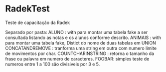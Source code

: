 # RadekTest

Teste de capacitação da Radek

Separado por pasta:
ALUNO : with para montar uma tabela fake a ser consultada listando as notas e os alunos conforme descrito.
ANIMAIS : with para montar uma tabela fake, Distict do nome de duas tabelas em UNION 
CONCATANDREMOVE : tranforma uma string em outra com numero limite de movimentos por char.
COUNTCHARINSTRING : retorna o tamanho da frase ou palavra em numero de caracteres.
FOOBAR: simples teste de numeros entre 1 a 100 são divisiveis por 3 e 5.

